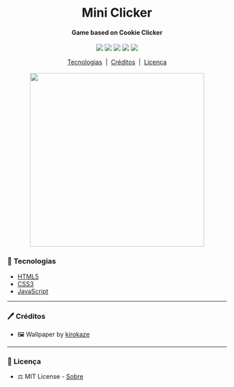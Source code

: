 <div align="center">
	<h1>
		Mini Clicker
	</h1>
	<h4>Game based on Cookie Clicker</h4>
	<p>
	<img src="https://img.shields.io/github/languages/top/joaovictornsv/mini-clicker-js">
	<img src="https://img.shields.io/github/languages/count/joaovictornsv/mini-clicker-js">
	<img src="https://img.shields.io/github/last-commit/joaovictornsv/mini-clicker-js">
	<img src="https://img.shields.io/github/repo-size/joaovictornsv/mini-clicker-js">
	 <a href="https://github.com/joaovictornsv/tcc-peg/blob/master/LICENSE">
	    <img src="https://img.shields.io/github/license/joaovictornsv/mini-clicker-js">
	</a>
</p>
<a href=#telescope-tecnologias>Tecnologias</a>&nbsp&nbsp|&nbsp&nbsp<a href="#pen-créditos">Créditos</a>&nbsp&nbsp|&nbsp&nbsp<a href="#memo-licença">Licença</a><br/><br/>
<img width="400" src="https://github.com/joaovictornsv/mini-clicker-js/blob/master/readme-gif.gif?raw=true">
</div>


### :telescope: Tecnologias

- [HTML5](https://developer.mozilla.org/pt-BR/docs/Web/HTML)
- [CSS3](https://developer.mozilla.org/pt-BR/docs/Web/CSS)
- [JavaScript](https://developer.mozilla.org/pt-BR/docs/Web/JavaScript)

---

### :pen: Créditos

- :framed_picture: Wallpaper by [kirokaze](https://www.deviantart.com/kirokaze)

---

### :memo: Licença
  
- :balance_scale: MIT License - [Sobre](https://github.com/joaovictornsv/tcc-peg/blob/master/LICENSE)
